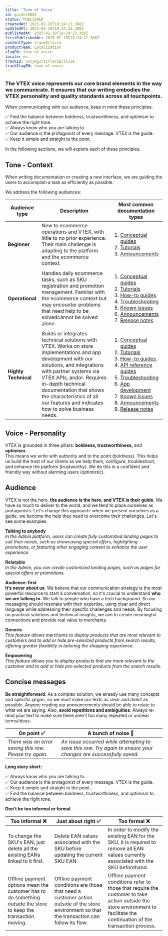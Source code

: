 ```yaml
---
title: 'Tone of Voice'
id: guides0002
status: PUBLISHED
createdAt: 2025-02-10T19:24:22.388Z
updatedAt: 2025-02-10T19:24:22.388Z
publishedAt: 2025-02-10T19:24:22.388Z
firstPublishedAt: 2025-02-10T19:24:22.388Z
contentType: trackArticle
productTeam: Localization
slugEN: tone-of-voice
locale: en
trackId: 5PxyAgZrtiYlaYZBTlhJ2A
trackSlugEN: tone-of-voice
---
```


### The VTEX voice represents our **core brand elements** in the way we communicate. It ensures that our writing embodies the **VTEX personality and quality standards** across all touchpoints.

When communicating with our audience, keep in mind these principles:

✅ Find the balance between boldness, trustworthiness, and optimism to achieve the right tone.  
✅ Always know who you are talking to.  
✅ Our audience is the protagonist of every message. VTEX is the guide.  
✅ Keep it simple and straight to the point.

In the following sections, we will explore each of these principles.

## Tone - Context

When writing documentation or creating a new interface, we are guiding the users to accomplish a task as efficiently as possible. 

We address the following audiences:

| Audience type | Description | Most common documentation types |
| --- | --- | --- |
| **Beginner** | New to ecommerce operations and VTEX, with little to no prior experience. Their main challenge is adapting to the platform and the ecommerce context. | <ol> <li>[Conceptual guides](LINK)</li> <li>[Tutorials](LINK)</li> <li>[Announcements](LINK)</li> </ol> |
| **Operational** | Handles daily ecommerce tasks, such as SKU registration and promotion management. Familiar with the ecommerce context but may encounter problems that need help to be solvedcannot be solved alone. | <ol> <li>[Conceptual guides](LINK)</li>  <li>[Tutorials](LINK)</li> <li>[How-to guides](LINK).</li> <li>[Troubleshooting](LINK)</li> <li>[Known issues](LINK)</li> <li>[Announcements](LINK)</li> <li>[Release notes](LINK)</li> </ol> |
| **Highly Technical** | Builds or integrates technical solutions with VTEX. Works on store implementations and app development with our solutions, and integrations with partner systems via VTEX APIs, andor. Requires in-depth technical documentation that shows the characteristics of all our features and indicates how to solve business needs. | <ol> <li>[Conceptual guides](LINK)</li> <li>[Tutorials](LINK)</li> <li>[How-to guides](LINK).</li> <li>[API reference guides](LINK)</li> <li>[Troubleshooting](LINK)</li> <li>[App development](LINK)</li> <li>[Known issues](LINK)</li> <li>[Announcements](LINK)</li> <li>[Release notes](LINK)</li> </ol> |

## Voice - Personality

VTEX is grounded in three pillars: **boldness, trustworthiness,** and **optimism.**   
This means we write with authority and to the point (boldness). This helps us build the trust of our clients as we help them, configure, troubleshoot, and enhance the platform (trustworthy). We do this in a confident and friendly way without alarming users (optimistic).

## Audience

VTEX is not the hero, **the audience is the hero, and VTEX is their guide**. We have so much to deliver to the world, and we tend to place ourselves as protagonists. Let's change this approach: when we present ourselves as a guide, we become the help they need to overcome their challenges. Let's see some examples:

**Talking to anybody**  
*In the Admin platform, users can create fully customized landing pages to suit their needs, such as showcasing special offers, highlighting promotions, or featuring other engaging content to enhance the user experience.* 

**Relatable**  
*In the Admin, you can create customized landing pages, such as pages for special offers or promotions.* 

**Audience-first**  
**It’s never about us**. We believe that our communication strategy is the most powerful resource to start a conversation, so it's crucial to understand **who we are talking to.** We talk to people who have a tech background. So our messaging should resonate with their expertise, using clear and direct language while addressing their specific challenges and needs. By focusing on practical solutions and technical insights, we aim to create meaningful connections and provide real value to merchants.

**Generic**  
*This feature allows merchants to display products that are most relevant to customers and to add or hide pre-selected products from search results, offering greater flexibility in tailoring the shopping experience.* 

**Empowering**  
*This feature allows you to display products that are more relevant to the customer and to add or hide pre-selected products from the search results.* 

## Concise messages

**Be straightforward**. As a complex solution, we already use many concepts and specific jargon, so we must make our texts as clear and direct as possible. Anyone reading our announcements should be able to relate to what we are saying. Also, **avoid repetitions and ambiguities**. Always re-read your text to make sure there aren't too many repeated or unclear terms/ideas.

| On point ✅ | A bunch of noise 🚫 |
| --- | --- |
| *There was an error saving this row. Please try again.* | *An issue occurred while attempting to save this row. Try again to ensure your changes are successfully saved.*  |

**Long story short:**

✅ Always know who you are talking to.  
✅ Our audience is the protagonist of every message. VTEX is the guide.  
✅ Keep it simple and straight to the point.  
✅ Find the balance between boldness, trustworthiness, and optimism to achieve the right tone.

**Don't be too informal or formal**

| Too informal ❌ | Just about right ✅ | Too formal ❌ |
| --- | --- | --- |
| To change the SKU's EAN, just delete all the existing EANs linked to it first. | Delete EAN values associated with the SKU before updating the current SKU EAN. | In order to modify the existing EAN for the SKU, it is required to remove all EAN values currently associated with the SKU beforehand. |
| Offline payment options mean the customer has to do something outside the store to keep the transaction moving. | Offline payment conditions are those that need a customer action outside of the store environment so that the transaction can follow its flow. | Offline payment conditions refer to those that require the customer to take action outside the store environment to facilitate the continuation of the transaction process. |
